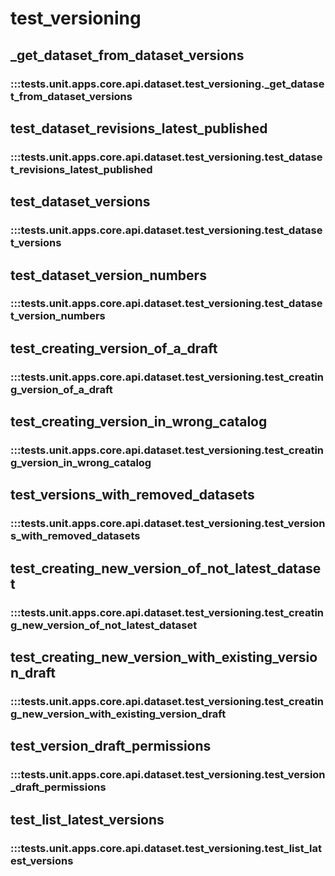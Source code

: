 # test_versioning

## _get_dataset_from_dataset_versions

### :::tests.unit.apps.core.api.dataset.test_versioning._get_dataset_from_dataset_versions

## test_dataset_revisions_latest_published

### :::tests.unit.apps.core.api.dataset.test_versioning.test_dataset_revisions_latest_published

## test_dataset_versions

### :::tests.unit.apps.core.api.dataset.test_versioning.test_dataset_versions

## test_dataset_version_numbers

### :::tests.unit.apps.core.api.dataset.test_versioning.test_dataset_version_numbers

## test_creating_version_of_a_draft

### :::tests.unit.apps.core.api.dataset.test_versioning.test_creating_version_of_a_draft

## test_creating_version_in_wrong_catalog

### :::tests.unit.apps.core.api.dataset.test_versioning.test_creating_version_in_wrong_catalog

## test_versions_with_removed_datasets

### :::tests.unit.apps.core.api.dataset.test_versioning.test_versions_with_removed_datasets

## test_creating_new_version_of_not_latest_dataset

### :::tests.unit.apps.core.api.dataset.test_versioning.test_creating_new_version_of_not_latest_dataset

## test_creating_new_version_with_existing_version_draft

### :::tests.unit.apps.core.api.dataset.test_versioning.test_creating_new_version_with_existing_version_draft

## test_version_draft_permissions

### :::tests.unit.apps.core.api.dataset.test_versioning.test_version_draft_permissions

## test_list_latest_versions

### :::tests.unit.apps.core.api.dataset.test_versioning.test_list_latest_versions

